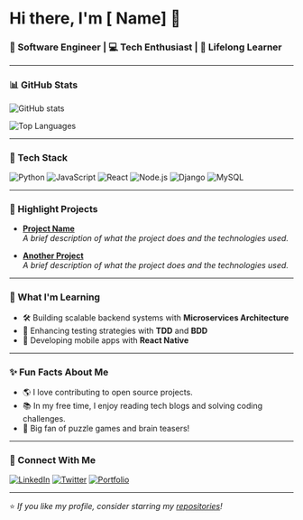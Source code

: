 # Hi there, I'm [ Name] 👋

### 🚀 Software Engineer | 💻 Tech Enthusiast | 🌱 Lifelong Learner

---

### 📊 GitHub Stats
![ GitHub stats](https://github-readme-stats.vercel.app/api?native-99=native-99&show_icons=true&theme=tokyonight)

![Top Languages](https://github-readme-stats.vercel.app/api/top-langs/?native-99=native-99&layout=compact&theme=tokyonight)

---

### 🔧 Tech Stack
![Python](https://img.shields.io/badge/-Python-3776AB?style=flat&logo=python&logoColor=white)
![JavaScript](https://img.shields.io/badge/-JavaScript-F7DF1E?style=flat&logo=javascript&logoColor=black)
![React](https://img.shields.io/badge/-React-61DAFB?style=flat&logo=react&logoColor=black)
![Node.js](https://img.shields.io/badge/-Node.js-339933?style=flat&logo=node.js&logoColor=white)
![Django](https://img.shields.io/badge/-Django-092E20?style=flat&logo=django&logoColor=white)
![MySQL](https://img.shields.io/badge/-MySQL-4479A1?style=flat&logo=mysql&logoColor=white)

---

### 🌟 Highlight Projects
- [**Project Name**](https://github.com/native-99/projectname)  
  *A brief description of what the project does and the technologies used.*
  
- [**Another Project**](https://github.com/native-99/anotherproject)  
  *A brief description of what the project does and the technologies used.*

---

### 🌱 What I'm Learning
- 🛠️ Building scalable backend systems with **Microservices Architecture**
- 🧪 Enhancing testing strategies with **TDD** and **BDD**
- 📱 Developing mobile apps with **React Native**

---

### ✨ Fun Facts About Me
- 🌎 I love contributing to open source projects.
- 📚 In my free time, I enjoy reading tech blogs and solving coding challenges.
- 🧩 Big fan of puzzle games and brain teasers!

---

### 🔗 Connect With Me
[![LinkedIn](https://img.shields.io/badge/-LinkedIn-0A66C2?style=flat&logo=linkedin&logoColor=white)](https://www.linkedin.com/in/linkedin)
[![Twitter](https://img.shields.io/badge/-Twitter-1DA1F2?style=flat&logo=twitter&logoColor=white)](https://twitter.com/twitter)
[![Portfolio](https://img.shields.io/badge/-Portfolio-000000?style=flat&logo=firefox&logoColor=white)](https://portfolio.com)

---

⭐️ *If you like my profile, consider starring my [repositories](https://github.com/native-99?tab=repositories)!*  
